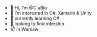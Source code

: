 - 👋 Hi, I’m @CiuBiu
- 👀 I’m interested in C#, Xamarin & Unity
- 🌱 currently learning C#
- 💞️ looking to find intership
- 📫 in Warsaw

<!---
ciubiu/ciubiu is a ✨ special ✨ repository because its `README.md` (this file) appears on your GitHub profile.
You can click the Preview link to take a look at your changes.
--->
